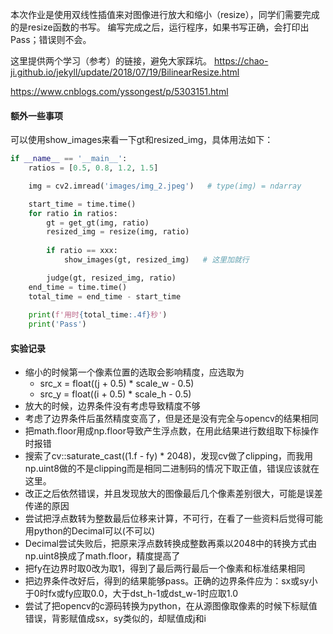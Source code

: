 本次作业是使用双线性插值来对图像进行放大和缩小（resize），同学们需要完成的是resize函数的书写。
编写完成之后，运行程序，如果书写正确，会打印出Pass；错误则不会。

这里提供两个学习（参考）的链接，避免大家踩坑。
<https://chao-ji.github.io/jekyll/update/2018/07/19/BilinearResize.html>

<https://www.cnblogs.com/yssongest/p/5303151.html>

#### 额外一些事项

可以使用show_images来看一下gt和resized_img，具体用法如下：

```python
if __name__ == '__main__':
    ratios = [0.5, 0.8, 1.2, 1.5]

    img = cv2.imread('images/img_2.jpeg')   # type(img) = ndarray

    start_time = time.time()
    for ratio in ratios:
        gt = get_gt(img, ratio)
        resized_img = resize(img, ratio)
        
        if ratio == xxx:
        	show_images(gt, resized_img)   # 这里加就行

        judge(gt, resized_img, ratio)
    end_time = time.time()
    total_time = end_time - start_time
    
    print(f'用时{total_time:.4f}秒')
    print('Pass')
```
#### 实验记录

- 缩小的时候第一个像素位置的选取会影响精度，应选取为
  - src_x = float((j + 0.5) * scale_w - 0.5)
  - src_y = float((i + 0.5) * scale_h - 0.5)
- 放大的时候，边界条件没有考虑导致精度不够
- 考虑了边界条件后虽然精度变高了，但是还是没有完全与opencv的结果相同
- 把math.floor用成np.floor导致产生浮点数，在用此结果进行数组取下标操作时报错
- 搜索了cv::saturate_cast<short>((1.f - fy) * 2048)，发现cv做了clipping，而我用np.uint8做的不是clipping而是相同二进制码的情况下取正值，错误应该就在这里。
- 改正之后依然错误，并且发现放大的图像最后几个像素差别很大，可能是误差传递的原因
- 尝试把浮点数转为整数最后位移来计算，不可行，在看了一些资料后觉得可能用python的Decimal可以(不可以)
- Decimal尝试失败后，把原来浮点数转换成整数再乘以2048中的转换方式由np.uint8换成了math.floor，精度提高了
- 把fy在边界时取0改为取1，得到了最后两行最后一个像素和标准结果相同
- 把边界条件改好后，得到的结果能够pass。正确的边界条件应为：sx或sy小于0时fx或fy应取0.0，大于dst_h-1或dst_w-1时应取1.0
- 尝试了把opencv的c源码转换为python，在从源图像取像素的时候下标赋值错误，背影赋值成sx，sy类似的，却赋值成j和i
